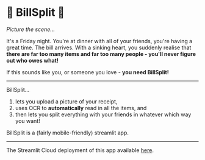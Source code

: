 # 🧾 BillSplit 🔀

*Picture the scene...*

It's a Friday night. You're at dinner with all of your friends, you're having a great time. The bill arrives. With a sinking heart, you suddenly realise that **there are far too many items and far too many people - you'll never figure out who owes what!**

If this sounds like you, or someone you love - **you need BillSplit!** 

---

BillSplit... 
1) lets you upload a picture of your receipt,
2) uses OCR to **automatically** read in all the items, and 
3) then lets you split everything with your friends in whatever which way you want!

BillSplit is a (fairly mobile-friendly) streamlit app.

---

The Streamlit Cloud deployment of this app available [here](https://billsplit.streamlit.app/).
